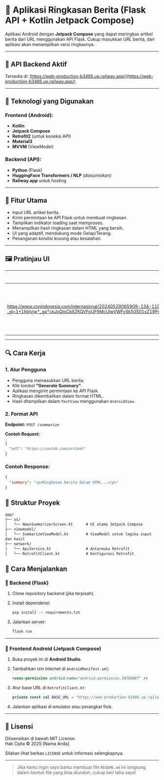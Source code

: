 # 📰 Aplikasi Ringkasan Berita (Flask API + Kotlin Jetpack Compose)

Aplikasi Android dengan **Jetpack Compose** yang dapat meringkas artikel berita dari URL menggunakan API Flask. Cukup masukkan URL berita, dan aplikasi akan menampilkan versi ringkasnya.

---

## 🔗 API Backend Aktif

Tersedia di: [https://web-production-b3485.up.railway.app/](https://web-production-b3485.up.railway.app/)

---

## 📱 Teknologi yang Digunakan

### Frontend (Android):
- **Kotlin**
- **Jetpack Compose**
- **Retrofit2** (untuk koneksi API)
- **Material3**
- **MVVM** (ViewModel)

### Backend (API):
- **Python** (Flask)
- **HuggingFace Transformers / NLP** *(diasumsikan)*
- **Railway.app** untuk hosting

---

## 🧠 Fitur Utama

- Input URL artikel berita.
- Kirim permintaan ke API Flask untuk membuat ringkasan.
- Tampilkan indikator loading saat memproses.
- Menampilkan hasil ringkasan dalam HTML yang bersih.
- UI yang adaptif, mendukung mode Gelap/Terang.
- Penanganan kondisi kosong atau kesalahan.

---

## 🖼 Pratinjau UI

| Input URL | Proses Loading | Hasil Ringkasan |
|---|---|---|
| https://www.cnnindonesia.com/internasional/20240529065909-134-1103128/negara-eropa-mulai-resmi-akui-palestina-merdeka-apa-dampaknya?_gl=1*1hblvjw*_ga*ckJxQlpCbXZKQVFpUF9McUlwVWFySk50S01xZ19Pc3MwTjBtdlR0aDdXSm5uUlpnU1NkTDlqTHlXZmxjQVV0eg..*_ga_HPHHPFJMXH*MTc0OTM4ODI3Ni4xLjEuMTc0OTM4ODI3Ni4wLjAuMA | ![](app/src/main/res/drawable/image.png) | ![](app/src/main/res/drawable/Hasil.jpeg) |

---

## 🔍 Cara Kerja

### 1. Alur Pengguna
- Pengguna memasukkan URL berita.
- Klik tombol **"Generate Summary"**.
- Aplikasi mengirim permintaan ke API Flask.
- Ringkasan dikembalikan dalam format HTML.
- Hasil ditampilkan dalam `TextView` menggunakan `AndroidView`.

### 2. Format API

**Endpoint:** `POST /summarize`

**Contoh Request:**
```json
{
  "url": "https://contoh.com/artikel"
}
```


### Contoh Response:

```json
{
  "summary": "<p>Ringkasan berita dalam HTML...</p>"
}

```

## 📂 Struktur Proyek

```
app/
├── ui/
│   └── NewsSummarizerScreen.kt      # UI utama Jetpack Compose
├── viewmodel/
│   └── SummarizeViewModel.kt        # ViewModel untuk logika input dan hasil
├── network/
│   └── ApiService.kt                # Antarmuka Retrofit
│   └── RetrofitClient.kt            # Konfigurasi Retrofit
```

## 🚀 Cara Menjalankan

### 🔧 Backend (Flask)

1. Clone repository backend (jika terpisah).
2. Install dependensi:

    ```bash
    pip install -r requirements.txt
    ```

3. Jalankan server:

    ```bash
    flask run
    ```

---

### 📱 Frontend Android (Jetpack Compose)

1. Buka proyek ini di **Android Studio**.
2. Tambahkan izin internet di `AndroidManifest.xml`:

    ```xml
    <uses-permission android:name="android.permission.INTERNET" />
    ```

3. Atur base URL di `RetrofitClient.kt`:

    ```kotlin
    private const val BASE_URL = "https://web-production-b3485.up.railway.app/"
    ```

4. Jalankan aplikasi di emulator atau perangkat fisik.

---

## 📄 Lisensi

Dilisensikan di bawah MIT License.  
Hak Cipta © 2025 [Nama Anda]

Silakan lihat berkas `LICENSE` untuk informasi selengkapnya.

---

> Jika kamu ingin saya bantu membuat file `README.md` ini langsung dalam bentuk file yang bisa diunduh, cukup beri tahu saya!
